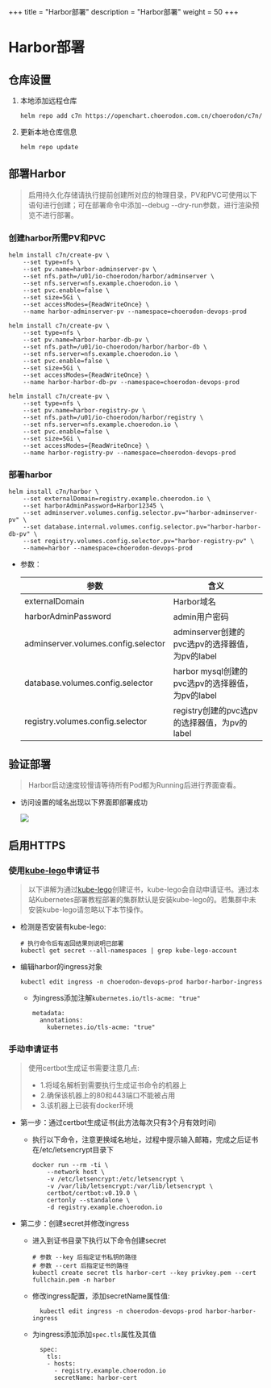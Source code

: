 +++
title = "Harbor部署"
description = "Harbor部署"
weight = 50
+++

# Harbor部署

## 仓库设置

1. 本地添加远程仓库

    ```
    helm repo add c7n https://openchart.choerodon.com.cn/choerodon/c7n/
    ```
1. 更新本地仓库信息

    ```
    helm repo update 
    ```

## 部署Harbor

<blockquote class="note">
启用持久化存储请执行提前创建所对应的物理目录，PV和PVC可使用以下语句进行创建；可在部署命令中添加--debug --dry-run参数，进行渲染预览不进行部署。
</blockquote>

### 创建harbor所需PV和PVC

```shell
helm install c7n/create-pv \
    --set type=nfs \
    --set pv.name=harbor-adminserver-pv \
    --set nfs.path=/u01/io-choerodon/harbor/adminserver \
    --set nfs.server=nfs.example.choerodon.io \
    --set pvc.enable=false \
    --set size=5Gi \
    --set accessModes={ReadWriteOnce} \
    --name harbor-adminserver-pv --namespace=choerodon-devops-prod
    
helm install c7n/create-pv \
    --set type=nfs \
    --set pv.name=harbor-harbor-db-pv \
    --set nfs.path=/u01/io-choerodon/harbor/harbor-db \
    --set nfs.server=nfs.example.choerodon.io \
    --set pvc.enable=false \
    --set size=5Gi \
    --set accessModes={ReadWriteOnce} \
    --name harbor-harbor-db-pv --namespace=choerodon-devops-prod
    
helm install c7n/create-pv \
    --set type=nfs \
    --set pv.name=harbor-registry-pv \
    --set nfs.path=/u01/io-choerodon/harbor/registry \
    --set nfs.server=nfs.example.choerodon.io \
    --set pvc.enable=false \
    --set size=5Gi \
    --set accessModes={ReadWriteOnce} \
    --name harbor-registry-pv --namespace=choerodon-devops-prod
```

### 部署harbor

```shell
helm install c7n/harbor \
    --set externalDomain=registry.example.choerodon.io \
    --set harborAdminPassword=Harbor12345 \
    --set adminserver.volumes.config.selector.pv="harbor-adminserver-pv" \
    --set database.internal.volumes.config.selector.pv="harbor-harbor-db-pv" \
    --set registry.volumes.config.selector.pv="harbor-registry-pv" \
    --name=harbor --namespace=choerodon-devops-prod
```

- 参数：

    参数 | 含义 
    --- |  --- 
    externalDomain|Harbor域名
    harborAdminPassword|admin用户密码
    adminserver.volumes.config.selector|adminserver创建的pvc选pv的选择器值，为pv的label
    database.volumes.config.selector|harbor mysql创建的pvc选pv的选择器值，为pv的label
    registry.volumes.config.selector|registry创建的pvc选pv的选择器值，为pv的label

## 验证部署

<blockquote class="note">
Harbor启动速度较慢请等待所有Pod都为Running后进行界面查看。
</blockquote>

- 访问设置的域名出现以下界面即部署成功

    ![](/docs/installation-configuration/image/harbor.png)

## 启用HTTPS

### 使用[kube-lego](https://github.com/jetstack/kube-lego)申请证书

<blockquote class="note">
以下讲解为通过<a href="https://github.com/jetstack/kube-lego" target="_blank">kube-lego</a>创建证书，kube-lego会自动申请证书。通过本站Kubernetes部署教程部署的集群默认是安装kube-lego的。若集群中未安装kube-lego请忽略以下本节操作。
</blockquote>

- 检测是否安装有kube-lego:

    ```
    # 执行命令后有返回结果则说明已部署
    kubectl get secret --all-namespaces | grep kube-lego-account
    ```

- 编辑harbor的ingress对象

    ```
    kubectl edit ingress -n choerodon-devops-prod harbor-harbor-ingress
    ```

    - 为ingress添加注解`kubernetes.io/tls-acme: "true"`

        ```
        metadata:
          annotations:
            kubernetes.io/tls-acme: "true"
        ```

### 手动申请证书

  <blockquote class="note">
  使用certbot生成证书需要注意几点:
  <ul>
  <li>1.将域名解析到需要执行生成证书命令的机器上</li>
  <li>2.确保该机器上的80和443端口不能被占用</li>
  <li>3.该机器上已装有docker环境</li>
  </ul>
  </blockquote>

- 第一步：通过certbot生成证书(此方法每次只有3个月有效时间)
    - 执行以下命令，注意更换域名地址，过程中提示输入邮箱，完成之后证书在/etc/letsencrypt目录下

        ```
        docker run --rm -ti \
            --network host \
            -v /etc/letsencrypt:/etc/letsencrypt \
            -v /var/lib/letsencrypt:/var/lib/letsencrypt \
            certbot/certbot:v0.19.0 \
            certonly --standalone \
            -d registry.example.choerodon.io
        ```

- 第二步：创建secret并修改ingress

    - 进入到证书目录下执行以下命令创建secret

        ```
        # 参数 --key 后指定证书私钥的路径
        # 参数 --cert 后指定证书的路径
        kubectl create secret tls harbor-cert --key privkey.pem --cert fullchain.pem -n harbor
        ```

    - 修改ingress配置，添加secretName属性值:

            kubectl edit ingress -n choerodon-devops-prod harbor-harbor-ingress

    - 为ingress添加添加`spec.tls`属性及其值

            spec:
              tls:
              - hosts:
                - registry.example.choerodon.io
                secretName: harbor-cert